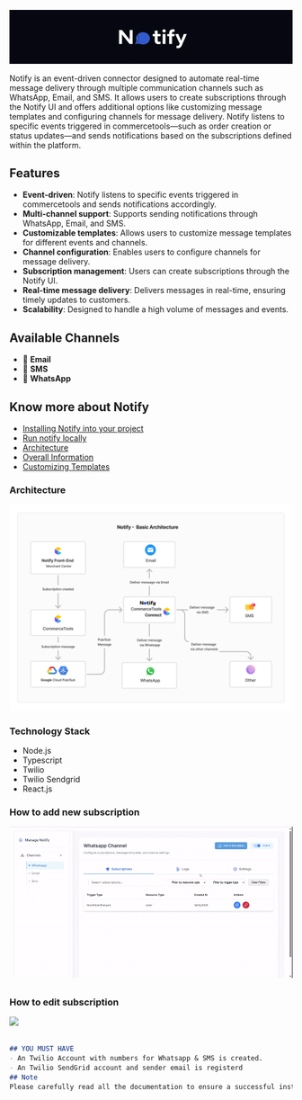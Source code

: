 ![](docs/media/notify_banner_logo.png)


Notify is an event-driven connector designed to automate real-time message delivery through multiple communication channels such as WhatsApp, Email, and SMS. It allows users to create subscriptions through the Notify UI and offers additional options like customizing message templates and configuring channels for message delivery. Notify listens to specific events triggered in commercetools—such as order creation or status updates—and sends notifications based on the subscriptions defined within the platform.

## Features
- **Event-driven**: Notify listens to specific events triggered in commercetools and sends notifications accordingly.
- **Multi-channel support**: Supports sending notifications through WhatsApp, Email, and SMS.
- **Customizable templates**: Allows users to customize message templates for different events and channels.
- **Channel configuration**: Enables users to configure channels for message delivery.
- **Subscription management**: Users can create subscriptions through the Notify UI.
- **Real-time message delivery**: Delivers messages in real-time, ensuring timely updates to customers.
- **Scalability**: Designed to handle a high volume of messages and events.

## Available Channels
  - 📩 **Email**
  - 📱 **SMS**
  - 💬 **WhatsApp**

## Know more about Notify
- [Installing Notify into your project](docs/install_notify.md)
- [Run notify locally](docs/run_notify_locally.md)
- [Architecture](docs/basic_architecture.jpg)
- [Overall Information](docs/know_about_notify.md)
- [Customizing Templates](docs/how_to_customize_template.md)

### Architecture
![](docs/basic_architecture.jpg)

### Technology Stack
- Node.js
- Typescript
- Twilio
- Twilio Sendgrid
- React.js


### How to add new subscription
![](docs/media/adding_subscription.gif)
##

### How to edit subscription
![](docs/media/edit_subscriptions.gif)


##

```markdown
## YOU MUST HAVE
- An Twilio Account with numbers for Whatsapp & SMS is created.
- An Twilio SendGrid account and sender email is registerd
## Note
Please carefully read all the documentation to ensure a successful installation of Notify.
```